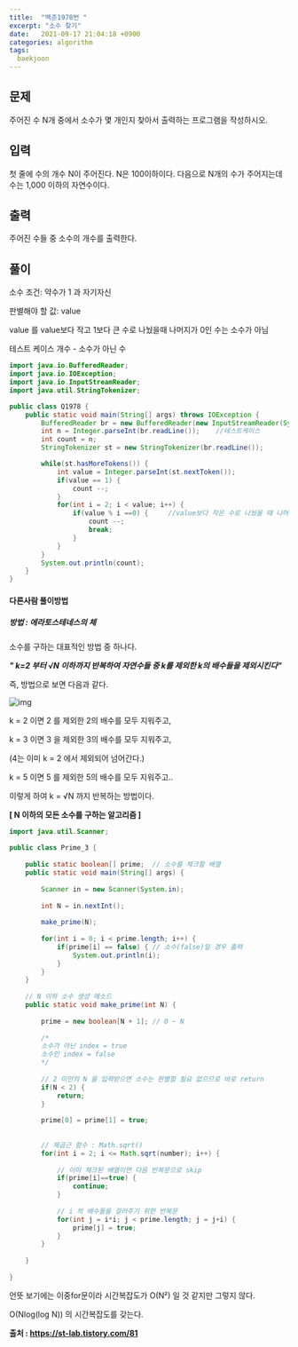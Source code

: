 ```yaml
---
title:  "백준1978번 "
excerpt: "소수 찾기"
date:   2021-09-17 21:04:18 +0900
categories: algorithm
tags:
  baekjoon
---
```


## 문제

주어진 수 N개 중에서 소수가 몇 개인지 찾아서 출력하는 프로그램을 작성하시오.

## 입력

첫 줄에 수의 개수 N이 주어진다. N은 100이하이다. 다음으로 N개의 수가 주어지는데 수는 1,000 이하의 자연수이다.

## 출력

주어진 수들 중 소수의 개수를 출력한다.

## 풀이

소수 조건: 약수가 1 과 자기자신

판별해야 할 값: value 

value 를 value보다 작고 1보다 큰 수로 나눴을때 나머지가 0인 수는 소수가 아님

테스트 케이스 개수 - 소수가 아닌 수

```java
import java.io.BufferedReader;
import java.io.IOException;
import java.io.InputStreamReader;
import java.util.StringTokenizer;

public class Q1978 {
	public static void main(String[] args) throws IOException {
		BufferedReader br = new BufferedReader(new InputStreamReader(System.in));
		int n = Integer.parseInt(br.readLine());	//테스트케이스
		int count = n;
		StringTokenizer st = new StringTokenizer(br.readLine());

		while(st.hasMoreTokens()) {
			int value = Integer.parseInt(st.nextToken());
			if(value == 1) {
				count --;
			}
			for(int i = 2; i < value; i++) {
				if(value % i ==0) {		//value보다 작은 수로 나눴을 때 나머지가  0이 되는경우 : 소수 X
					count --;
					break;
				}
			}
		}
		System.out.println(count);
	}
}
```


#### 다른사람 풀이방법

##### 방법 : 에라토스테네스의 체

소수를 구하는 대표적인 방법 중 하나다.

***" k=2 부터 √N 이하까지 반복하여 자연수들 중 k를 제외한 k의 배수들을 제외시킨다"***

즉, 방법으로 보면 다음과 같다.

![img](https://blog.kakaocdn.net/dn/vcP21/btqDp03wCZB/2zaIgivKDhL6PQp7AQpIb1/img.gif)

 

k = 2 이면 2 를 제외한 2의 배수를 모두 지워주고,

k = 3 이면 3 을 제외한 3의 배수를 모두 지워주고,

(4는 이미 k = 2 에서 제외되어 넘어간다.)

k = 5 이면 5 를 제외한 5의 배수를 모두 지워주고..

이렇게 하여 k = √N 까지 반복하는 방법이다.



**[ N 이하의 모든 소수를 구하는 알고리즘 ]** 

```java
import java.util.Scanner;
 
public class Prime_3 {
 
    public static boolean[] prime;	// 소수를 체크할 배열
	public static void main(String[] args) {
 
		Scanner in = new Scanner(System.in);
        
		int N = in.nextInt();
		
		make_prime(N);
 
		for(int i = 0; i < prime.length; i++) {
			if(prime[i] == false) {	// 소수(false)일 경우 출력
				System.out.println(i);
			}
		}
	}
 
	// N 이하 소수 생성 메소드 
	public static void make_prime(int N) {
		
		prime = new boolean[N + 1];	// 0 ~ N
 
		/*
		소수가 아닌 index = true
		소수인 index = false
		*/
		
		// 2 미만의 N 을 입력받으면 소수는 판별할 필요 없으므로 바로 return
		if(N < 2) {
			return;
		}
        
		prime[0] = prime[1] = true;
		
        
		// 제곱근 함수 : Math.sqrt()
		for(int i = 2; i <= Math.sqrt(number); i++) {
        
			// 이미 체크된 배열이면 다음 반복문으로 skip
			if(prime[i]==true) {
				continue;
			}
        
			// i 의 배수들을 걸러주기 위한 반복문
			for(int j = i*i; j < prime.length; j = j+i) {
				prime[j] = true;
			}
		}
 
	}
 
}
```

언뜻 보기에는 이중for문이라 시간복잡도가 O(N²) 일 것 같지만 그렇지 않다.

O(Nlog(log N)) 의 시간복잡도를 갖는다.

**출처 : https://st-lab.tistory.com/81**
